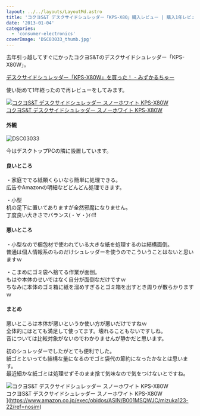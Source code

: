 ```yaml
---
layout: ../../layouts/LayoutMd.astro
title: 'コクヨS&T デスクサイドシュレッダー「KPS-X80」購入レビュー | 購入1年レビュー'
date: '2013-01-04'
categories:
  - 'consumer-electronics'
coverImage: 'DSC03033_thumb.jpg'
---
```


去年引っ越してすぐにかったコクヨS&Tのデスクサイドシュレッダー「KPS-X80W」。

[デスクサイドシュレッダー「KPS\-X80W」を買った！ \- みずかるちゃー](https://mizuka123.net/archive/464/)

使い始めて1年経ったので再レビューをしてみます。

[![コクヨS&T デスクサイドシュレッダー <RELISH> スノーホワイト KPS-X80W](/archive/images/31rUR6nSKUL._SL160_.jpg)  
コクヨS&T デスクサイドシュレッダー スノーホワイト KPS-X80W  
](https://www.amazon.co.jp/exec/obidos/ASIN/B001MSQWJC/mizuka123-22/ref=nosim)

#### 外観

![DSC03033](/archive/images/DSC03033_thumb.jpg 'DSC03033')

今はデスクトップPCの隣に設置しています。

#### 良いところ

・家庭ででる紙類くらいなら簡単に処理できる。  
広告やAmazonの明細などどんどん処理できます。

・小型  
机の足下に置いてありますが全然邪魔になりません。  
丁度良い大きさでバランス(・∀・)ｲｲ!!

#### 悪いところ

・小型なので梱包材で使われている大きな紙を処理するのは結構面倒。  
普通は個人情報系のものだけシュレッダーを使うのでこういうことはないと思いますｗ

・こまめにゴミ袋へ捨てる作業が面倒。  
もはや本体のせいではなく自分が面倒なだけですｗ  
ちなみに本体のゴミ箱に紙を溜めすぎるとゴミ箱を出すとき周りが散らかりますｗ

#### まとめ

悪いところは本体が悪いというか使い方が悪いだけですねｗ  
全体的にはとても満足して使ってます。壊れることもないですしね。  
音については比較対象がないのでわかりませんが静かだと思います。

初のシュレッダーでしたがとても便利でした。  
紙ゴミといっても結構な量になるのでゴミ袋代の節約になったかなとは思います。  
最近細かな紙ゴミは処理せずそのまま捨て気味なので気をつけないとですね。

![コクヨS&T デスクサイドシュレッダー <RELISH> スノーホワイト KPS-X80W](/archive/images/31rUR6nSKUL._SL160_.jpg)  
コクヨS&T デスクサイドシュレッダー スノーホワイト KPS-X80W  
](https://www.amazon.co.jp/exec/obidos/ASIN/B001MSQWJC/mizuka123-22/ref=nosim)
